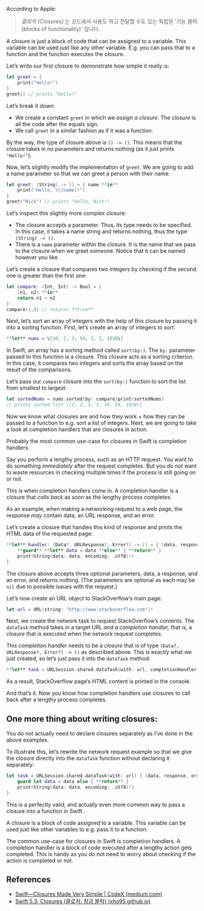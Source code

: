 
According to Apple:

> _클로저 (Closures)_ 는 코드에서 사용도 하고 전달할 수도 있는 독립된 ‘기능 블럭 (blocks of functionality)’ 입니다.

A closure is just a block of code that can be assigned to a variable. 
This variable can be used just like any other variable. 
E.g. you can pass that to a function and the function executes the closure.

Let’s write our first closure to demonstrate how simple it really is:

```swift
let greet = {  
    print("Hello!")  
}
greet() // prints "Hello!"
```

Let’s break it down:

*   We create a constant `greet` in which we _assign a closure_. The _closure_ is all the code after the equals sign.
*   We call `greet` in a similar fashion as if it was a function.

By the way, the type of closure above is `() -> ()`. This means that the closure takes in no parameters and returns nothing (as it just prints `"Hello!"`).

Now, let’s slightly modify the implementation of `greet`. We are going to add a name parameter so that we can greet a person with their name:

```swift
let greet: (String) -> () = { name **in**  
    print("Hello, \\(name)!")  
}
greet("Nick") // prints "Hello, Nick!"
```
Let’s inspect this slightly more complex closure:

*   The closure accepts a parameter. Thus, its type needs to be specified. In this case, it takes a name string and returns nothing, thus the type `(String) -> ()`.
*   There is a `name` parameter within the closure. It is the name that we pass to the closure when we greet someone. Notice that it can be named however you like.

Let’s create a closure that compares two integers by checking if the second one is greater than the first one:

```swift
let compare: (Int, Int) -> Bool = {  
    (n1, n2) **in**   
    return n1 < n2  
}
compare(1,4) // returns **true**
```
Next, let’s sort an array of integers with the help of this closure by passing it into a sorting function. First, let’s create an array of integers to sort:

```swift
**let** nums = \[10, 2, 3, 54, 3, 2, 1030\]
```
In Swift, an array has a sorting method called `sort(by:)`. The `by:` parameter passed to this function is a closure. This closure acts as a sorting criterion. In this case, it compares two integers and sorts the array based on the result of the comparisons.


Let’s pass our `compare` closure into the `sort(by:)` function to sort the list from smallest to largest:
```swift
let sortedNums = nums.sorted(by: compare)print(sortedNums) 
// prints sorted list \[2, 2, 3, 3, 10, 54, 1030\]
```
Now we know what closures are and how they work + how they can be passed to a function to e.g. sort a list of integers. Next, we are going to take a look at completion handlers that are closures in action.

Probably the most common use-case for closures in Swift is completion handlers.

Say you perform a lengthy process, such as an HTTP request. You want to do something _immediately_ after the request completes. But you do _not_ want to waste resources in checking multiple times if the process is still going on or not.

This is when completion handlers come in. A completion handler is a closure that _calls back_ as soon as the lengthy process completes.

As an example, when making a networking request to a web page, the response _may_ contain data, an URL response, and an error.

Let’s create a closure that handles this kind of response and prints the HTML data of the requested page:
```swift
**let** handler: (Data?, URLResponse?, Error?) -> () = { (data, response, error) **in**  
    **guard** **let** data = data **else** { **return** }  
    print(String(data: data, encoding: .utf8)!)  
}
```
The closure above accepts three optional parameters, data, a response, and an error, and returns nothing. (The parameters are optional as each may be `nil` due to possible issues with the request.)

Let’s now create an URL object to StackOverflow’s main page:

```swift
let url = URL(string: "http://www.stackoverflow.com")!
```

Next, we create the network task to request StackOverflow’s contents. The `dataTask` method takes in a target URL _and a completion handler,_ that is, a _closure_ that is executed when the network request completes.

This _completion handler_ needs to be a _closure_ that is of type `(Data?, URLResponse?, Error?) -> ()` as described above. This is exactly what we just created, so let’s just pass it into the `dataTask` method:

```swift
**let** task = URLSession.shared.dataTask(with: url, completionHandler: handler)task.resume()
```
As a result, StackOverflow page’s HTML content is printed in the console.

And that’s it. Now you know how completion handlers use closures to call back after a lengthy process completes.

One more thing about writing closures:
--------------------------------------

You do not actually need to declare closures separately as I’ve done in the above examples.

To illustrate this, let’s rewrite the network request example so that we give the closure directly into the `dataTask` function without declaring it separately:

```swift
let task = URLSession.shared.dataTask(with: url) { (data, response, error) **in**  
    guard let data = data else { **return** }  
    print(String(data: data, encoding: .utf8)!)  
}
```
This is a perfectly valid, and actually even more common way to pass a closure into a function in Swift.

A closure is a block of code assigned to a variable. This variable can be used just like other variables to e.g. pass it to a function.

The common use-case for closures in Swift is completion handlers. A completion handler is a block of code executed after a lengthy action gets completed. This is handy as you do not need to worry about checking if the action is completed or not.

References
----------
- [Swift—Closures Made Very Simple | CodeX (medium.com)](https://medium.com/codex/swift-closures-made-simple-cb81dd15b543)
- [Swift 5.3: Closures (클로저; 잠금 블럭) (xho95.github.io)](http://xho95.github.io/swift/language/grammar/closure/2020/03/03/Closures.html)